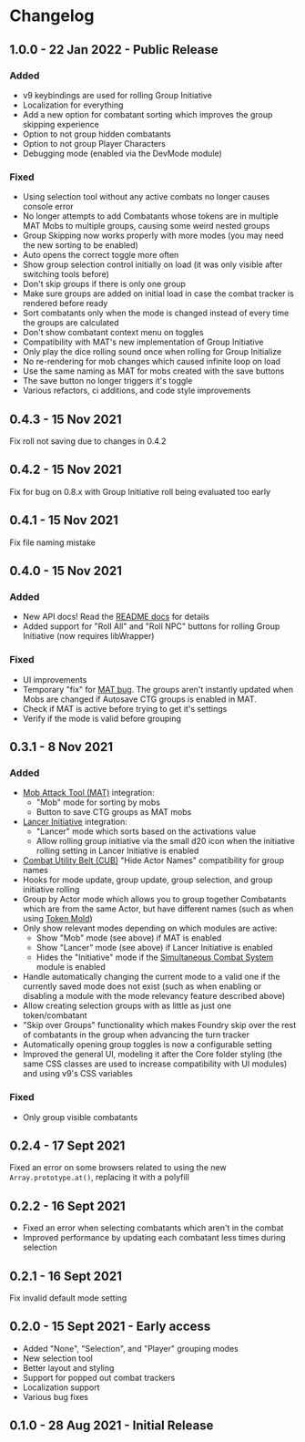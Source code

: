 # Changelog

## 1.0.0 - 22 Jan 2022 - Public Release

### Added

* v9 keybindings are used for rolling Group Initiative
* Localization for everything
* Add a new option for combatant sorting which improves the group skipping experience
* Option to not group hidden combatants
* Option to not group Player Characters
* Debugging mode (enabled via the DevMode module)

### Fixed

* Using selection tool without any active combats no longer causes console error
* No longer attempts to add Combatants whose tokens are in multiple MAT Mobs to multiple groups, causing some weird nested groups
* Group Skipping now works properly with more modes (you may need the new sorting to be enabled)
* Auto opens the correct toggle more often
* Show group selection control initially on load (it was only visible after switching tools before)
* Don't skip groups if there is only one group
* Make sure groups are added on initial load in case the combat tracker is rendered before ready
* Sort combatants only when the mode is changed instead of every time the groups are calculated
* Don't show combatant context menu on toggles
* Compatibility with MAT's new implementation of Group Initiative
* Only play the dice rolling sound once when rolling for Group Initialize
* No re-rendering for mob changes which caused infinite loop on load
* Use the same naming as MAT for mobs created with the save buttons
* The save button no longer triggers it's toggle
* Various refactors, ci additions, and code style improvements

## 0.4.3 - 15 Nov 2021

Fix roll not saving due to changes in 0.4.2

## 0.4.2 - 15 Nov 2021

Fix for bug on 0.8.x with Group Initiative roll being evaluated too early

## 0.4.1 - 15 Nov 2021

Fix file naming mistake

## 0.4.0 - 15 Nov 2021

### Added

* New API docs! Read the [README docs](https://foundryvtt.com/packages/ctg) for details
* Added support for "Roll All" and "Roll NPC" buttons for rolling Group Initiative (now requires libWrapper)

### Fixed

* UI improvements
* Temporary "fix" for [MAT bug](https://github.com/Stendarpaval/mob-attack-tool/issues/46). The groups aren't instantly updated when Mobs are changed if Autosave CTG groups is enabled in MAT.
* Check if MAT is active before trying to get it's settings
* Verify if the mode is valid before grouping

## 0.3.1 - 8 Nov 2021

### Added

* [Mob Attack Tool (MAT)](https://foundryvtt.com/packages/mob-attack-tool) integration:
  * "Mob" mode for sorting by mobs
  * Button to save CTG groups as MAT mobs
* [Lancer Initiative](https://foundryvtt.com/packages/lancer-initiative) integration:
  * "Lancer" mode which sorts based on the activations value
  * Allow rolling group initiative via the small d20 icon when the initiative rolling setting in Lancer Initiative is enabled
* [Combat Utility Belt (CUB)](https://foundryvtt.com/packages/combat-utility-belt) "Hide Actor Names" compatibility for group names
* Hooks for mode update, group update, group selection, and group initiative rolling
* Group by Actor mode which allows you to group together Combatants which are from the same Actor, but have different names (such as when using [Token Mold](https://foundryvtt.com/packages/token-mold))
* Only show relevant modes depending on which modules are active:
  * Show "Mob" mode (see above) if MAT is enabled
  * Show "Lancer" mode (see above) if Lancer Initiative is enabled
  * Hides the "Initiative" mode if the [Simultaneous Combat System](https://foundryvtt.com/packages/scs) module is enabled
* Handle automatically changing the current mode to a valid one if the currently saved mode does not exist (such as when enabling or disabling a module with the mode relevancy feature described above)
* Allow creating selection groups with as little as just one token/combatant
* "Skip over Groups" functionality which makes Foundry skip over the rest of combatants in the group when advancing the turn tracker
* Automatically opening group toggles is now a configurable setting
* Improved the general UI, modeling it after the Core folder styling (the same CSS classes are used to increase compatibility with UI modules) and using v9's CSS variables

### Fixed

* Only group visible combatants

## 0.2.4 - 17 Sept 2021

Fixed an error on some browsers related to using the new `Array.prototype.at()`, replacing it with a polyfill

## 0.2.2 - 16 Sept 2021

* Fixed an error when selecting combatants which aren't in the combat
* Improved performance by updating each combatant less times during selection

## 0.2.1 - 16 Sept 2021

Fix invalid default mode setting

## 0.2.0 - 15 Sept 2021 - Early access

* Added "None", "Selection", and "Player" grouping modes
* New selection tool
* Better layout and styling
* Support for popped out combat trackers
* Localization support
* Various bug fixes

## 0.1.0 - 28 Aug 2021 - Initial Release
